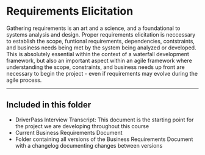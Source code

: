 # Requirements Elicitation
Gathering requirements is an art and a science, and a foundational to systems analysis and design. Proper requirements elicitation is neccessary to establish the scope, funtional requirements, dependencies, contstraints, and business needs being met by the system being analyzed or developed. This is absolutely essential within the context of a waterfall development framework, but also an important aspect within an agile framework where understanding the scope, constraints, and business needs up front are necessary to begin the project - even if requirements may evolve during the agile process.
<hr>

## Included in this folder
* DriverPass Interview Transcript: This document is the starting point for the project we are developing throughout this course
* Current Business Requirements Document
* Folder containing all versions of the Business Requirements Document with a changelog documenting changes between versions
